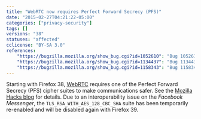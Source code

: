 ```yaml
---
title: "WebRTC now requires Perfect Forward Secrecy (PFS)"
date: "2015-02-27T04:21:22-05:00"
categories: ["privacy-security"]
tags: []
versions: "38"
statuses: "affected"
cclicense: "BY-SA 3.0"
references:
    "https://bugzilla.mozilla.org/show_bug.cgi?id=1052610": "Bug 1052610 – WebRTC: Allow more ciphers for DTLS 1.2 in Firefox Nightly 34.0a1 (cannot perform DTLS with OpenSSL)"
    "https://bugzilla.mozilla.org/show_bug.cgi?id=1134437": "Bug 1134437 – Delay move to PFS cipher suites"
    "https://bugzilla.mozilla.org/show_bug.cgi?id=1158343": "Bug 1158343 – Temporarily re-enable TLS_RSA_WITH_AES_128_CBC_SHA for WebRTC"
---
```

Starting with Firefox 38, [WebRTC](https://developer.mozilla.org/en-US/docs/Web/Guide/API/WebRTC) requires one of the Perfect Forward Secrecy (PFS) cipher suites to make communications safer. See the [Mozilla Hacks blog](https://hacks.mozilla.org/2015/02/webrtc-requires-perfect-forward-secrecy-pfs-starting-in-firefox-38/) for details. Due to an interoperability issue on the *Facebook Messenger*, the `TLS_RSA_WITH_AES_128_CBC_SHA` suite has been temporarily re-enabled and will be disabled again with Firefox 39.
